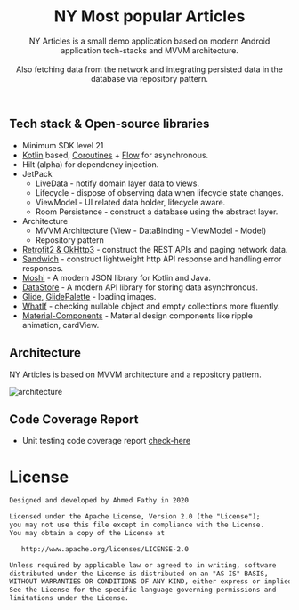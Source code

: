 <h1 align="center">NY Most popular Articles</h1>



<p align="center">  
NY Articles is a small demo application based on modern Android application tech-stacks and MVVM architecture.<br><br>
Also fetching data from the network and integrating persisted data in the database via repository pattern.
</p>
</br>

## Tech stack & Open-source libraries
- Minimum SDK level 21
- [Kotlin](https://kotlinlang.org/) based, [Coroutines](https://github.com/Kotlin/kotlinx.coroutines) + [Flow](https://kotlin.github.io/kotlinx.coroutines/kotlinx-coroutines-core/kotlinx.coroutines.flow/) for asynchronous.
- Hilt (alpha) for dependency injection.
- JetPack
  - LiveData - notify domain layer data to views.
  - Lifecycle - dispose of observing data when lifecycle state changes.
  - ViewModel - UI related data holder, lifecycle aware.
  - Room Persistence - construct a database using the abstract layer.
- Architecture
  - MVVM Architecture (View - DataBinding - ViewModel - Model)
  - Repository pattern
- [Retrofit2 & OkHttp3](https://github.com/square/retrofit) - construct the REST APIs and paging network data.
- [Sandwich](https://github.com/skydoves/Sandwich) - construct lightweight http API response and handling error responses.
- [Moshi](https://github.com/square/moshi/) - A modern JSON library for Kotlin and Java.
- [DataStore](https://developer.android.com/topic/libraries/architecture/datastore) - A modern API library for storing data asynchronous.
- [Glide](https://github.com/bumptech/glide), [GlidePalette](https://github.com/florent37/GlidePalette) - loading images.
- [WhatIf](https://github.com/skydoves/whatif) - checking nullable object and empty collections more fluently.
- [Material-Components](https://github.com/material-components/material-components-android) - Material design components like ripple animation, cardView.

## Architecture
NY Articles is based on MVVM architecture and a repository pattern.

![architecture](https://user-images.githubusercontent.com/24237865/77502018-f7d36000-6e9c-11ea-92b0-1097240c8689.png)

## Code Coverage Report
- Unit testing code coverage report [check-here](https://drive.google.com/file/d/1MufoDcsKJdQ2Qo49SRuALRK7lRMYYhKO/view?usp=sharing)


# License
```xml
Designed and developed by Ahmed Fathy in 2020

Licensed under the Apache License, Version 2.0 (the "License");
you may not use this file except in compliance with the License.
You may obtain a copy of the License at

   http://www.apache.org/licenses/LICENSE-2.0

Unless required by applicable law or agreed to in writing, software
distributed under the License is distributed on an "AS IS" BASIS,
WITHOUT WARRANTIES OR CONDITIONS OF ANY KIND, either express or implied.
See the License for the specific language governing permissions and
limitations under the License.
```
